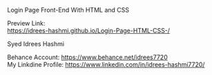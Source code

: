 Login Page Front-End With HTML and CSS  <br>

Preview Link: <br> https://idrees-hashmi.github.io/Login-Page-HTML-CSS-/

Syed Idrees Hashmi  <br>

Behance Account: https://www.behance.net/idrees7720  <br>
My Linkdine Profile: https://www.linkedin.com/in/idrees-hashmi7720/
